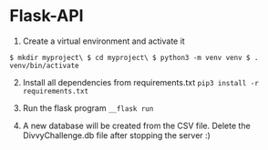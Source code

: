 # Flask-API

1. Create a virtual environment and activate it

`$ mkdir myproject\
$ cd myproject\
$ python3 -m venv venv
$ . venv/bin/activate`


2. Install all dependencies from requirements.txt
` pip3 install -r requirements.txt `

3. Run the flask program `__flask run`
4. A new database will be created from the CSV file. Delete the DivvyChallenge.db file after stopping the server :) 
